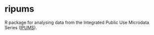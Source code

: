 # ripums

R package for analysing data from the Integrated Public Use Microdata Series
([IPUMS](https://www.ipums.org)).
